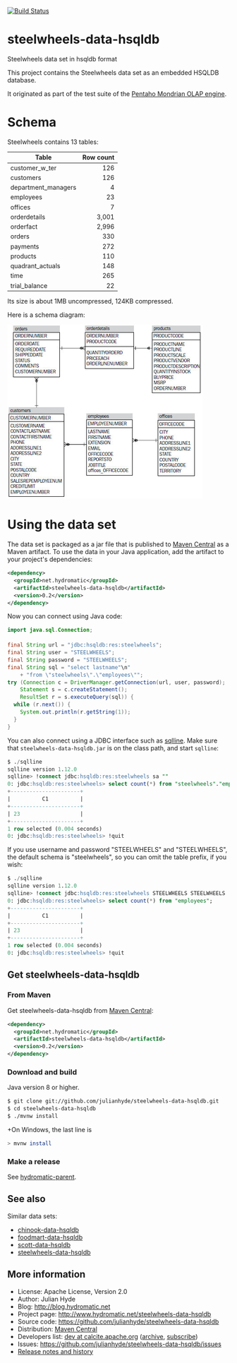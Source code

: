 <!--
{% comment %}
Licensed to Julian Hyde under one or more contributor license
agreements.  See the NOTICE file distributed with this work
for additional information regarding copyright ownership.
Julian Hyde licenses this file to you under the Apache
License, Version 2.0 (the "License"); you may not use this
file except in compliance with the License.  You may obtain a
copy of the License at

http://www.apache.org/licenses/LICENSE-2.0

Unless required by applicable law or agreed to in writing,
software distributed under the License is distributed on an
"AS IS" BASIS, WITHOUT WARRANTIES OR CONDITIONS OF ANY KIND,
either express or implied.  See the License for the specific
language governing permissions and limitations under the
License.
{% endcomment %}
-->
[![Build Status](https://github.com/julianhyde/steelwheels-data-hsqldb/actions/workflows/main.yml/badge.svg?branch=main)](https://github.com/julianhyde/steelwheels-data-hsqldb/actions?query=branch%3Amain)


# steelwheels-data-hsqldb
Steelwheels data set in hsqldb format

This project contains the Steelwheels data set as an embedded
HSQLDB database.

It originated as part of the test suite of the
<a href="http://mondrian.pentaho.org">Pentaho Mondrian OLAP engine</a>.

# Schema

Steelwheels contains 13 tables:

| Table | Row count |
| ----- | --------: |
| customer_w_ter | 126 |
| customers | 126 |
| department_managers | 4 |
| employees | 23 |
| offices | 7 |
| orderdetails | 3,001 |
| orderfact | 2,996 |
| orders | 330 |
| payments | 272 |
| products | 110 |
| quadrant_actuals | 148 |
| time | 265 |
| trial_balance | 22 |

Its size is about 1MB uncompressed, 124KB compressed.

Here is a schema diagram:

![Steelwheels schema diagram](steelwheels-schema.png)

# Using the data set

The data set is packaged as a jar file that is published to
[Maven Central](https://search.maven.org/#search%7Cga%7C1%7Ca%3Asteelwheels-data-hsqldb)
as a Maven artifact. To use the data in your Java application,
add the artifact to your project's dependencies:

```xml
<dependency>
  <groupId>net.hydromatic</groupId>
  <artifactId>steelwheels-data-hsqldb</artifactId>
  <version>0.2</version>
</dependency>
```

Now you can connect using Java code:

```java
import java.sql.Connection;

final String url = "jdbc:hsqldb:res:steelwheels";
final String user = "STEELWHEELS";
final String password = "STEELWHEELS";
final String sql = "select lastname"\n"
    + "from \"steelwheels\".\"employees\"";
try (Connection c = DriverManager.getConnection(url, user, password);
    Statement s = c.createStatement();
    ResultSet r = s.executeQuery(sql)) {
  while (r.next()) {
    System.out.println(r.getString(1));
  }
}
```

You can also connect using a JDBC interface such as [sqlline](https://github.com/julianhyde/sqlline).
Make sure that `steelwheels-data-hsqldb.jar` is on the class path, and start `sqlline`:

```sql
$ ./sqlline
sqlline version 1.12.0
sqlline> !connect jdbc:hsqldb:res:steelwheels sa ""
0: jdbc:hsqldb:res:steelwheels> select count(*) from "steelwheels"."employees";
+----------------------+
|          C1          |
+----------------------+
| 23                   |
+----------------------+
1 row selected (0.004 seconds)
0: jdbc:hsqldb:res:steelwheels> !quit
```

If you use username and password "STEELWHEELS" and "STEELWHEELS", the
default schema is "steelwheels", so you can omit the table prefix, if
you wish:

```sql
$ ./sqlline
sqlline version 1.12.0
sqlline> !connect jdbc:hsqldb:res:steelwheels STEELWHEELS STEELWHEELS
0: jdbc:hsqldb:res:steelwheels> select count(*) from "employees";
+----------------------+
|          C1          |
+----------------------+
| 23                   |
+----------------------+
1 row selected (0.004 seconds)
0: jdbc:hsqldb:res:steelwheels> !quit
```

## Get steelwheels-data-hsqldb

### From Maven

Get steelwheels-data-hsqldb from
<a href="https://search.maven.org/#search%7Cga%7C1%7Cg%3Anet.hydromatic%20a%3Asteelwheels-data-hsqldb">Maven Central</a>:

```xml
<dependency>
  <groupId>net.hydromatic</groupId>
  <artifactId>steelwheels-data-hsqldb</artifactId>
  <version>0.2</version>
</dependency>
```

### Download and build

Java version 8 or higher.

```bash
$ git clone git://github.com/julianhyde/steelwheels-data-hsqldb.git
$ cd steelwheels-data-hsqldb
$ ./mvnw install
```

+On Windows, the last line is

```bash
> mvnw install
```

### Make a release

See [hydromatic-parent](https://github.com/julianhyde/hydromatic-parent).

## See also

Similar data sets:
* [chinook-data-hsqldb](https://github.com/julianhyde/chinook-data-hsqldb)
* [foodmart-data-hsqldb](https://github.com/julianhyde/foodmart-data-hsqldb)
* [scott-data-hsqldb](https://github.com/julianhyde/scott-data-hsqldb)
* [steelwheels-data-hsqldb](https://github.com/julianhyde/steelwheels-data-hsqldb)

## More information

* License: Apache License, Version 2.0
* Author: Julian Hyde
* Blog: http://blog.hydromatic.net
* Project page: http://www.hydromatic.net/steelwheels-data-hsqldb
* Source code: https://github.com/julianhyde/steelwheels-data-hsqldb
* Distribution: <a href="https://search.maven.org/#search%7Cga%7C1%7Ca%3A%22steelwheels-data-hsqldb%22">Maven Central</a>
* Developers list:
  <a href="mailto:dev@calcite.apache.org">dev at calcite.apache.org</a>
  (<a href="https://mail-archives.apache.org/mod_mbox/calcite-dev/">archive</a>,
  <a href="mailto:dev-subscribe@calcite.apache.org">subscribe</a>)
* Issues: https://github.com/julianhyde/steelwheels-data-hsqldb/issues
* <a href="HISTORY.md">Release notes and history</a>
